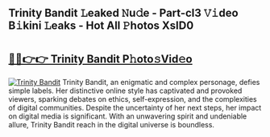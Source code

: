 ## Trinity Bandit 𝙻eaked 𝙽u𝚍e - Part-cl3 𝚅𝚒deo B𝚒kini 𝙻eaks - Hot All 𝙿hotos XsID0

# <h2><a href="http://ld6s0a.urlbe.top/?page=Trinity+Bandit">🔗🔗👉👉 Trinity Bandit P𝚑oto𝚜Vid𝚎o</a></h2>

[![Trinity Bandit](https://i.imgur.com/eBuTRDB.gif)](http://ld6s0a.urlbe.top/?page=Trinity+Bandit)
Trinity Bandit, an enigmatic and complex personage, defies simple labels. Her distinctive online style has captivated and provoked viewers, sparking debates on ethics, self-expression, and the complexities of digital communities. Despite the uncertainty of her next steps, her impact on digital media is significant. With an unwavering spirit and undeniable allure, Trinity Bandit reach in the digital universe is boundless.
